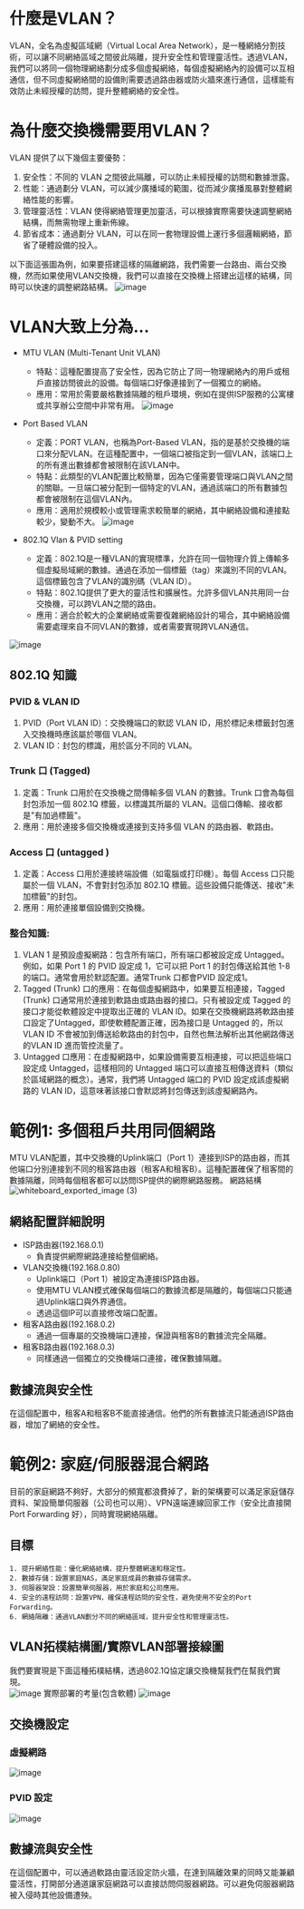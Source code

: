 # 什麼是VLAN？ 
VLAN，全名為虛擬區域網（Virtual Local Area Network），是一種網絡分割技術，可以讓不同網絡區域之間彼此隔離，提升安全性和管理靈活性。透過VLAN，我們可以將同一個物理網絡劃分成多個虛擬網絡，每個虛擬網絡內的設備可以互相通信，但不同虛擬網絡間的設備則需要透過路由器或防火牆來進行通信，這樣能有效防止未經授權的訪問，提升整體網絡的安全性。

# 為什麼交換機需要用VLAN？
VLAN 提供了以下幾個主要優勢：
1. 安全性：不同的 VLAN 之間彼此隔離，可以防止未經授權的訪問和數據泄露。
2. 性能：通過劃分 VLAN，可以減少廣播域的範圍，從而減少廣播風暴對整體網絡性能的影響。
3. 管理靈活性：VLAN 使得網絡管理更加靈活，可以根據實際需要快速調整網絡結構，而無需物理上重新佈線。
4. 節省成本：通過劃分 VLAN，可以在同一套物理設備上運行多個邏輯網絡，節省了硬體設備的投入。

以下面這張圖為例，如果要搭建這樣的隔離網路，我們需要一台路由、兩台交換機，然而如果使用VLAN交換機，我們可以直接在交換機上搭建出這樣的結構，同時可以快速的調整網路結構。
![image](https://github.com/hhjjy/hhjjy.github.io/assets/45664168/2e13d2c5-b10e-40a5-a9e1-f91754154e62)

# VLAN大致上分為...
 - MTU VLAN (Multi-Tenant Unit VLAN)
    - 特點：這種配置提高了安全性，因為它防止了同一物理網絡內的用戶或租戶直接訪問彼此的設備。每個端口好像連接到了一個獨立的網絡。
    - 應用：常用於需要嚴格數據隔離的租戶環境，例如在提供ISP服務的公寓樓或共享辦公空間中非常有用。
![image](https://github.com/hhjjy/hhjjy.github.io/assets/45664168/6bfca0ee-5f69-46ee-b5a4-6296551b0b83)
  
  - Port Based VLAN 
    - 定義：PORT VLAN，也稱為Port-Based VLAN，指的是基於交換機的端口來分配VLAN。在這種配置中，一個端口被指定到一個VLAN，該端口上的所有進出數據都會被限制在該VLAN中。
    - 特點：此類型的VLAN配置比較簡單，因為它僅需要管理端口與VLAN之間的關聯。一旦端口被分配到一個特定的VLAN，通過該端口的所有數據包都會被限制在這個VLAN內。
    - 應用：適用於規模較小或管理需求較簡單的網絡，其中網絡設備和連接點較少，變動不大。
![image](https://github.com/hhjjy/hhjjy.github.io/assets/45664168/c0ea0159-c93c-4adf-9d5e-d10b3eb7b51b)
  - 802.1Q Vlan & PVID setting 
    - 定義：802.1Q是一種VLAN的實現標準，允許在同一個物理介質上傳輸多個虛擬局域網的數據。通過在添加一個標籤（tag）來識別不同的VLAN。這個標籤包含了VLAN的識別碼（VLAN ID）。
    - 特點：802.1Q提供了更大的靈活性和擴展性。允許多個VLAN共用同一台交換機，可以跨VLAN之間的路由。
    - 應用：適合於較大的企業網絡或需要復雜網絡設計的場合，其中網絡設備需要處理來自不同VLAN的數據，或者需要實現跨VLAN通信。
    
![image](https://github.com/hhjjy/hhjjy.github.io/assets/45664168/ced3b540-9263-442d-8819-7383702b88d2)

## 802.1Q 知識
### PVID & VLAN ID
1. PVID（Port VLAN ID）：交換機端口的默認 VLAN ID，用於標記未標籤封包進入交換機時應該屬於哪個 VLAN。
2. VLAN ID：封包的標識，用於區分不同的 VLAN。
### Trunk 口 (Tagged)
1. 定義：Trunk 口用於在交換機之間傳輸多個 VLAN 的數據。Trunk 口會為每個封包添加一個 802.1Q 標籤，以標識其所屬的 VLAN。這個口傳輸、接收都是"有加過標籤"。
2. 應用：用於連接多個交換機或連接到支持多個 VLAN 的路由器、軟路由。
### Access 口  (untagged )
1. 定義：Access 口用於連接終端設備（如電腦或打印機）。每個 Access 口只能屬於一個 VLAN，不會對封包添加 802.1Q 標籤。這些設備只能傳送、接收"未加標籤"的封包。    
2. 應用：用於連接單個設備到交換機。
### 整合知識:

1.  VLAN 1 是預設虛擬網路：包含所有端口，所有端口都被設定成 Untagged。例如，如果 Port 1 的 PVID 設定成 1，它可以把 Port 1 的封包傳送給其他 1-8 的端口。通常會用於默認配置。通常Trunk 口都會PVID 設定成1。
3. Tagged (Trunk) 口的應用：在每個虛擬網路中，如果要互相連接，Tagged (Trunk) 口通常用於連接到軟路由或路由器的接口。只有被設定成 Tagged 的接口才能從軟體設定中提取出正確的 VLAN ID。如果在交換機網路將軟路由接口設定了Untagged，即使軟體配置正確，因為接口是 Untagged 的，所以 VLAN ID 不會被加到傳送給軟路由的封包中，自然也無法解析出其他網路傳送的VLAN ID 進而管控流量了。
4. Untagged 口應用：在虛擬網路中，如果設備需要互相連接，可以把這些端口設定成 Untagged，這樣相同的 Untagged 端口可以直接互相傳送資料（類似於區域網路的概念）。通常，我們將 Untagged 端口的 PVID 設定成該虛擬網路的 VLAN ID，這意味著該接口會默認將封包傳送到該虛擬網路內。

# 範例1: 多個租戶共用同個網路
  MTU VLAN配置，其中交換機的Uplink端口（Port 1）連接到ISP的路由器，而其他端口分別連接到不同的租客路由器（租客A和租客B）。這種配置確保了租客間的數據隔離，同時每個租客都可以訪問ISP提供的網際網路服務。
網路結構
![whiteboard_exported_image (3)](https://github.com/hhjjy/hhjjy.github.io/assets/45664168/fb75e72c-2783-4031-9f78-6c92d1cf994f)
## 網絡配置詳細說明
  - ISP路由器(192.168.0.1)
    - 負責提供網際網路連接給整個網絡。
  - VLAN交換機(192.168.0.80)
    - Uplink端口（Port 1）被設定為連接ISP路由器。
    - 使用MTU VLAN模式確保每個端口的數據流都是隔離的，每個端口只能通過Uplink端口與外界通信。
    - 透過這個IP可以直接修改端口配置。
  - 租客A路由器(192.168.0.2)
    - 通過一個專屬的交換機端口連接，保證與租客B的數據流完全隔離。
  - 租客B路由器(192.168.0.3)
    - 同樣通過一個獨立的交換機端口連接，確保數據隔離。
## 數據流與安全性
  在這個配置中，租客A和租客B不能直接通信。他們的所有數據流只能通過ISP路由器，增加了網絡的安全性。
# 範例2: 家庭/伺服器混合網路
  目前的家庭網路不夠好，大部分的頻寬都浪費掉了，新的架構要可以滿足家庭儲存資料、架設簡單伺服器（公司也可以用）、VPN遠端連線回家工作（安全比直接開Port Forwarding 好），同時實現網絡隔離。
## 目標
    1. 提升網絡性能：優化網絡結構，提升整體網速和穩定性。
    2. 數據存儲：設置家庭NAS，滿足家庭成員的數據存儲需求。
    3. 伺服器架設：設置簡單伺服器，用於家庭和公司應用。
    4. 安全的遠程訪問：設置VPN，確保遠程訪問的安全性，避免使用不安全的Port Forwarding。
    6. 網絡隔離：通過VLAN劃分不同的網絡區域，提升安全性和管理靈活性。
## VLAN拓樸結構圖/實際VLAN部署接線圖
我們要實現是下面這種拓樸結構，透過802.1Q協定讓交換機幫我們在幫我們實現。    
![image](https://github.com/hhjjy/hhjjy.github.io/assets/45664168/67a8743f-b5a7-4bc6-8f43-6ff8ba6b1695)
實際部署的考量(包含軟體)
![image](https://github.com/hhjjy/hhjjy.github.io/assets/45664168/e956ba5a-a14b-4568-8301-18c203b1aee4)

## 交換機設定
### 虛擬網路
![image](https://github.com/hhjjy/hhjjy.github.io/assets/45664168/231e1fc4-ed55-402f-ad7b-8abe690e4550)
### PVID 設定
![image](https://github.com/hhjjy/hhjjy.github.io/assets/45664168/97db2925-4c86-467c-8235-ee46ff5f5f55)
## 數據流與安全性
在這個配置中，可以通過軟路由靈活設定防火牆，在達到隔離效果的同時又能兼顧靈活性，打開部分通道讓家庭網路可以直接訪問伺服器網路。可以避免伺服器網路被入侵時其他設備遭殃。

    
    

